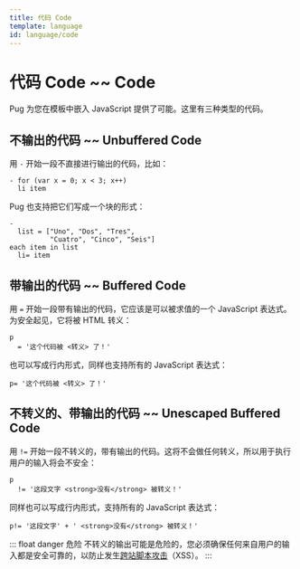 ```yaml
---
title: 代码 Code
template: language
id: language/code
---
```


# 代码 Code ~~ Code

Pug 为您在模板中嵌入 JavaScript 提供了可能。这里有三种类型的代码。

## 不输出的代码 ~~ Unbuffered Code

用 `-` 开始一段不直接进行输出的代码，比如：

```pug-preview
- for (var x = 0; x < 3; x++)
  li item
```

Pug 也支持把它们写成一个块的形式：

```pug-preview
-
  list = ["Uno", "Dos", "Tres",
          "Cuatro", "Cinco", "Seis"]
each item in list
  li= item
```

## 带输出的代码 ~~ Buffered Code

用 `=` 开始一段带有输出的代码，它应该是可以被求值的一个 JavaScript 表达式。为安全起见，它将被 HTML 转义：

```pug-preview
p
  = '这个代码被 <转义> 了！'
```

也可以写成行内形式，同样也支持所有的 JavaScript 表达式：

```pug-preview
p= '这个代码被 <转义> 了！'
```

## 不转义的、带输出的代码 ~~ Unescaped Buffered Code

用 `!=` 开始一段不转义的，带有输出的代码。这将不会做任何转义，所以用于执行用户的输入将会不安全：

```pug-preview
p
  != '这段文字 <strong>没有</strong> 被转义！'
```

同样也可以写成行内形式，支持所有的 JavaScript 表达式：

```pug-preview
p!= '这段文字' + ' <strong>没有</strong> 被转义！'
```

::: float danger 危险
不转义的输出可能是危险的，您必须确保任何来自用户的输入都是安全可靠的，以防止发生[跨站脚本攻击][cross-site scripting]（XSS）。
:::

[cross-site scripting]: https://en.wikipedia.org/wiki/Cross-site_scripting
